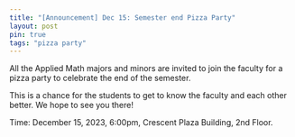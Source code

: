```yaml
---
title: "[Announcement] Dec 15: Semester end Pizza Party" 
layout: post
pin: true
tags: "pizza party"
---
```


All the Applied Math majors and minors are invited to join 
the faculty for a pizza party to celebrate the end of the semester.

This is a chance for the students to get to know the faculty and each other better.
We hope to see you there!

Time: December 15, 2023, 6:00pm, Crescent Plaza Building, 2nd Floor.

